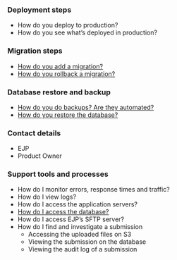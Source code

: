 ### Deployment steps
- How do you deploy to production?
- How do you see what’s deployed in production?

### Migration steps
- [How do you add a migration?](https://github.com/elifesciences/elife-xpub/blob/develop/docs/developing/migrations.md)
- [How do you rollback a migration?](https://github.com/elifesciences/elife-xpub/blob/develop/docs/deploying/database.md#migrations)

### Database restore and backup
- [How do you do backups? Are they automated?](https://github.com/elifesciences/elife-xpub/blob/develop/docs/deploying/database.md#backup-and-restore)
- [How do you restore the database?](https://github.com/elifesciences/elife-xpub/blob/develop/docs/deploying/database.md#restoring-from-an-rds-snapshot)

### Contact details
- EJP
- Product Owner

### Support tools and processes
- How do I monitor errors, response times and traffic?
- How do I view logs?
- How do I access the application servers?
- [How do I access the database?](https://github.com/elifesciences/elife-xpub/blob/develop/docs/deploying/database.md#access)
- How do I access EJP’s SFTP server?
- How do I find and investigate a submission
    - Accessing the uploaded files on S3
    - Viewing the submission on the database
    - Viewing the audit log of a submission

